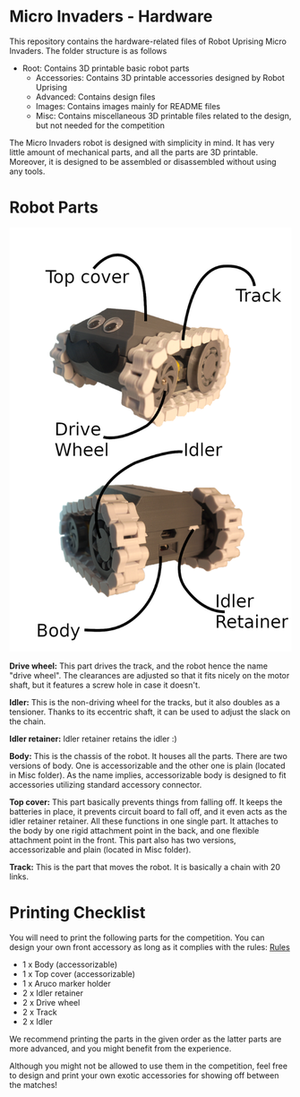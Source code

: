 # Micro Invaders - Hardware
This repository contains the hardware-related files of Robot Uprising Micro Invaders. The folder structure is as follows
* Root: Contains 3D printable basic robot parts
	* Accessories: Contains 3D printable accessories designed by Robot Uprising
	* Advanced: Contains design files
	* Images: Contains images mainly for README files
	* Misc: Contains miscellaneous 3D printable files related to the design, but not needed for the competition

The Micro Invaders robot is designed with simplicity in mind. It has very little amount of mechanical parts, and all the parts are 3D printable. Moreover, it is designed to be assembled or disassembled without using any tools. 

# Robot Parts
![Robot Parts Explanation](https://raw.githubusercontent.com/robot-uprising-hq/ai-robot-hardware/master/Images/Robot%20Parts%20Explanation.png)

**Drive wheel:** This part drives the track, and the robot hence the name "drive wheel". The clearances are adjusted so that it fits nicely on the motor shaft, but it features a screw hole in case it doesn't.

**Idler:** This is the non-driving wheel for the tracks, but it also doubles as a tensioner. Thanks to its eccentric shaft, it can be used to adjust the slack on the chain.

**Idler retainer:** Idler retainer retains the idler :)

**Body:** This is the chassis of the robot. It houses all the parts. There are two versions of body. One is accessorizable and the other one is plain (located in Misc folder). As the name implies, accessorizable body is designed to fit accessories utilizing standard accessory connector.

**Top cover:** This part basically prevents things from falling off. It keeps the batteries in place, it prevents circuit board to fall off, and it even acts as the idler retainer retainer. All these functions in one single part. It attaches to the body by one rigid attachment point in the back, and one flexible attachment point in the front. This part also has two versions, accessorizable and plain (located in Misc folder).

**Track:** This is the part that moves the robot. It is basically a chain with 20 links.

# Printing Checklist
You will need to print the following parts for the competition. You can design your own front accessory as long as it complies with the rules: [Rules](https://github.com/robot-uprising-hq/ai-rules-mi2020)
* 1 x Body (accessorizable)
* 1 x Top cover (accessorizable)
* 1 x Aruco marker holder
* 2 x Idler retainer
* 2 x Drive wheel
* 2 x Track
* 2 x Idler

We recommend printing the parts in the given order as the latter parts are more advanced, and you might benefit from the experience.

Although you might not be allowed to use them in the competition, feel free to design and print your own exotic accessories for showing off between the matches!
